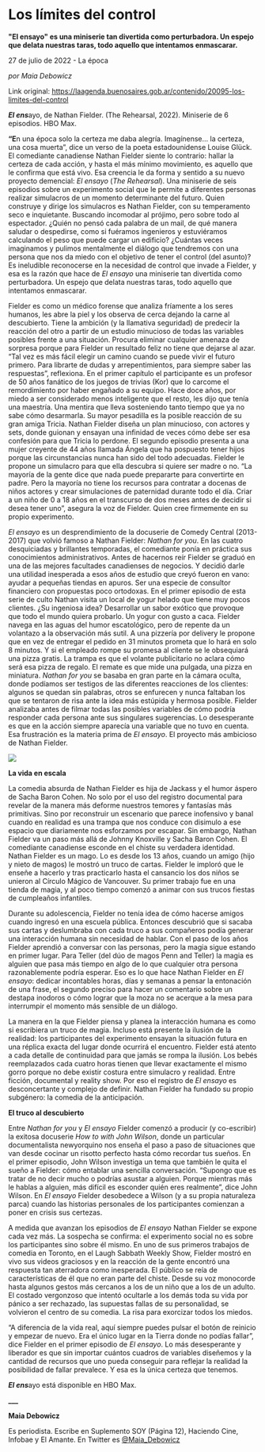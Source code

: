 # Los límites del control

**"El ensayo" es una miniserie tan divertida como perturbadora. Un espejo que delata nuestras taras, todo aquello que intentamos enmascarar.**

27 de julio de 2022 - La época

_por Maia Debowicz_

Link original: https://laagenda.buenosaires.gob.ar/contenido/20095-los-limites-del-control



***El ens***ayo, de Nathan Fielder. (The Rehearsal, 2022). Miniserie de 6 episodios. HBO Max.




**“E**n una época solo la certeza me daba alegría. Imagínense… la certeza, una cosa muerta”, dice un verso de la poeta estadounidense Louise Glück. El comediante canadiense Nathan Fielder siente lo contrario: hallar la certeza de cada acción, y hasta el más mínimo movimiento, es aquello que le confirma que está vivo. Esa creencia le da forma y sentido a su nuevo proyecto demencial: *El ensayo* (*The Rehearsal*). Una miniserie de seis episodios sobre un experimento social que le permite a diferentes personas realizar simulacros de un momento determinante del futuro. Quien construye y dirige los simulacros es Nathan Fielder, con su temperamento seco e inquietante. Buscando incomodar al prójimo, pero sobre todo al espectador. ¿Quién no pensó cada palabra de un mail, de qué manera saludar o despedirse, como si fuéramos ingenieros y estuviéramos calculando el peso que puede cargar un edificio? ¿Cuántas veces imaginamos y pulimos mentalmente el diálogo que tendremos con una persona que nos da miedo con el objetivo de tener el control (del asunto)? Es ineludible reconocerse en la necesidad de control que invade a Fielder, y esa es la razón que hace de *El ensayo* una miniserie tan divertida como perturbadora. Un espejo que delata nuestras taras, todo aquello que intentamos enmascarar.




Fielder es como un médico forense que analiza fríamente a los seres humanos, les abre la piel y los observa de cerca dejando la carne al descubierto. Tiene la ambición (y la llamativa seguridad) de predecir la reacción del otro a partir de un estudio minucioso de todas las variables posibles frente a una situación. Procura eliminar cualquier amenaza de sorpresa porque para Fielder un resultado feliz no tiene que dejarse al azar. “Tal vez es más fácil elegir un camino cuando se puede vivir el futuro primero. Para librarte de dudas y arrepentimientos, para siempre saber las respuestas”, reflexiona. En el primer capítulo el participante es un profesor de 50 años fanático de los juegos de trivias (Kor) que lo carcome el remordimiento por haber engañado a su equipo. Hace doce años, por miedo a ser considerado menos inteligente que el resto, les dijo que tenía una maestría. Una mentira que lleva sosteniendo tanto tiempo que ya no sabe cómo desarmarla. Su mayor pesadilla es la posible reacción de su gran amiga Tricia. Nathan Fielder diseña un plan minucioso, con actores y sets, donde guionan y ensayan una infinidad de veces cómo debe ser esa confesión para que Tricia lo perdone. El segundo episodio presenta a una mujer creyente de 44 años llamada Ángela que ha pospuesto tener hijos porque las circunstancias nunca han sido del todo adecuadas. Fielder le propone un simulacro para que ella descubra si quiere ser madre o no. “La mayoría de la gente dice que nada puede prepararte para convertirte en padre. Pero la mayoría no tiene los recursos para contratar a docenas de niños actores y crear simulaciones de paternidad durante todo el día. Criar a un niño de 0 a 18 años en el transcurso de dos meses antes de decidir si desea tener uno”, asegura la voz de Fielder. Quien cree firmemente en su propio experimento.




*El ensayo* es un desprendimiento de la docuserie de Comedy Central (2013-2017) que volvió famoso a Nathan Fielder: *Nathan for you*. En las cuatro desquiciadas y brillantes temporadas, el comediante ponía en práctica sus conocimientos administrativos. Antes de hacernos reír Fielder se graduó en una de las mejores facultades canadienses de negocios. Y decidió darle una utilidad inesperada a esos años de estudio que creyó fueron en vano: ayudar a pequeñas tiendas en apuros. Ser una especie de consultor financiero con propuestas poco ortodoxas. En el primer episodio de esta serie de culto Nathan visita un local de yogur helado que tiene muy pocos clientes. ¿Su ingeniosa idea? Desarrollar un sabor exótico que provoque que todo el mundo quiera probarlo. Un yogur con gusto a caca. Fielder navega en las aguas del humor escatológico, pero de repente da un volantazo a la observación más sutil. A una pizzería por delivery le propone que en vez de entregar el pedido en 31 minutos prometa que lo hará en solo 8 minutos. Y si el empleado rompe su promesa al cliente se le obsequiará una pizza gratis. La trampa es que el volante publicitario no aclara cómo será esa pizza de regalo. El remate es que mide una pulgada, una pizza en miniatura. *Nathan for you* se basaba en gran parte en la cámara oculta, donde podíamos ser testigos de las diferentes reacciones de los clientes: algunos se quedan sin palabras, otros se enfurecen y nunca faltaban los que se tentaron de risa ante la idea más estúpida y hermosa posible. Fielder analizaba antes de filmar todas las posibles variables de cómo podría responder cada persona ante sus singulares sugerencias. Lo desesperante es que en la acción siempre aparecía una variable que no tuvo en cuenta. Esa frustración es la materia prima de *El ensayo*. El proyecto más ambicioso de Nathan Fielder.




[![](https://img.youtube.com/vi/zJYxfWRfrmg/0.jpg)](https://www.youtube.com/watch?v=zJYxfWRfrmg)




**La vida en escala**




La comedia absurda de Nathan Fielder es hija de Jackass y el humor áspero de Sacha Baron Cohen. No solo por el uso del registro documental para revelar de la manera más deforme nuestros temores y fantasías más primitivas. Sino por reconstruir un escenario que parece inofensivo y banal cuando en realidad es una trampa que nos conduce con disimulo a ese espacio que diariamente nos esforzamos por escapar. Sin embargo, Nathan Fielder va un paso más allá de Johnny Knoxville y Sacha Baron Cohen. El comediante canadiense esconde en el chiste su verdadera identidad. Nathan Fielder es un mago. Lo es desde los 13 años, cuando un amigo (hijo y nieto de magos) le mostró un truco de cartas. Fielder le imploró que le enseñe a hacerlo y tras practicarlo hasta el cansancio los dos niños se unieron al Círculo Mágico de Vancouver. Su primer trabajo fue en una tienda de magia, y al poco tiempo comenzó a animar con sus trucos fiestas de cumpleaños infantiles.




Durante su adolescencia, Fielder no tenía idea de cómo hacerse amigos cuando ingresó en una escuela pública. Entonces descubrió que si sacaba sus cartas y deslumbraba con cada truco a sus compañeros podía generar una interacción humana sin necesidad de hablar. Con el paso de los años Fielder aprendió a conversar con las personas, pero la magia sigue estando en primer lugar. Para Teller (del dúo de magos Penn and Teller) la magia es alguien que pasa más tiempo en algo de lo que cualquier otra persona razonablemente podría esperar. Eso es lo que hace Nathan Fielder en *El ensayo*: dedicar incontables horas, días y semanas a pensar la entonación de una frase, el segundo preciso para hacer un comentario sobre un destapa inodoros o cómo lograr que la moza no se acerque a la mesa para interrumpir el momento más sensible de un diálogo.




La manera en la que Fielder piensa y planea la interacción humana es como si escribiera un truco de magia. Incluso está presente la ilusión de la realidad: los participantes del experimento ensayan la situación futura en una réplica exacta del lugar donde ocurrirá el encuentro. Fielder está atento a cada detalle de continuidad para que jamás se rompa la ilusión. Los bebés reemplazados cada cuatro horas tienen que llevar exactamente el mismo gorro porque no debe existir costura entre simulacro y realidad. Entre ficción, documental y reality show. Por eso el registro de *El ensayo* es desconcertante y complejo de definir. Nathan Fielder ha fundado su propio subgénero: la comedia de la anticipación.




**El truco al descubierto**




Entre *Nathan for you* y *El ensayo* Fielder comenzó a producir (y co-escribir) la exitosa docuserie *How to with John Wilson*, donde un particular documentalista newyorquino nos enseña el paso a paso de situaciones que van desde cocinar un risotto perfecto hasta cómo recordar tus sueños. En el primer episodio, John Wilson investiga un tema que también le quita el sueño a Fielder: cómo entablar una sencilla conversación. “Supongo que es tratar de no decir mucho o podrías asustar a alguien. Porque mientras más le hablas a alguien, más difícil es esconder quién eres realmente”, dice John Wilson. En *El ensayo* Fielder desobedece a Wilson (y a su propia naturaleza parca) cuando las historias personales de los participantes comienzan a poner en crisis sus certezas.




A medida que avanzan los episodios de *El ensayo* Nathan Fielder se expone cada vez más. La sospecha se confirma: el experimento social no es sobre los participantes sino sobre él mismo. En uno de sus primeros trabajos de comedia en Toronto, en el Laugh Sabbath Weekly Show, Fielder mostró en vivo sus videos graciosos y en la reacción de la gente encontró una respuesta tan aterradora como inesperada. El público se reía de características de él que no eran parte del chiste. Desde su voz monocorde hasta algunos gestos más cercanos a los de un niño que a los de un adulto. El costado vergonzoso que intentó ocultarle a los demás toda su vida por pánico a ser rechazado, las supuestas fallas de su personalidad, se volvieron el centro de su comedia. La risa para exorcizar todos los miedos.




“A diferencia de la vida real, aquí siempre puedes pulsar el botón de reinicio y empezar de nuevo. Era el único lugar en la Tierra donde no podías fallar”, dice Fielder en el primer episodio de *El ensayo*. Lo más desesperante y liberador es que sin importar cuántos cuadros de variables diseñemos y la cantidad de recursos que uno pueda conseguir para reflejar la realidad la posibilidad de fallar prevalece. Y esa es la única certeza que tenemos.




***El ens***ayo está disponible en HBO Max.




**\_\_\_**




**Maia Debowicz**




Es periodista. Escribe en Suplemento SOY (Página 12), Haciendo Cine, Infobae y El Amante. En Twitter es [@Maia\_Debowicz](https://twitter.com/Maia_Debowicz?lang=es%E2%80%9D%0D%0Atarget=)



